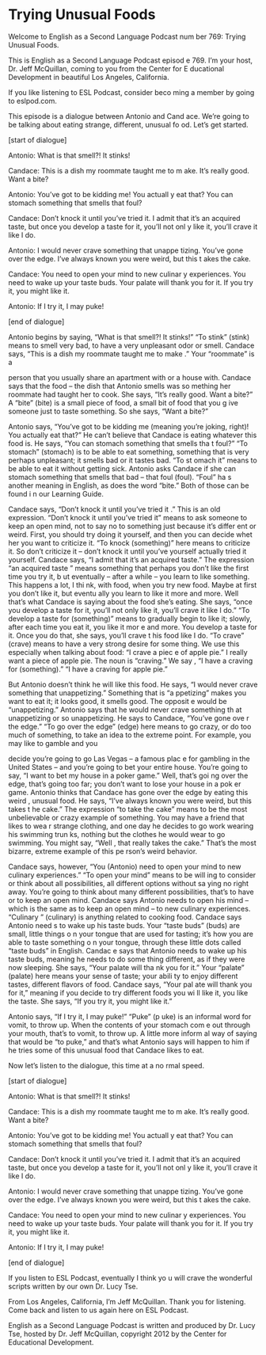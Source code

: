 # Trying Unusual Foods

Welcome to English as a Second Language Podcast num ber 769: Trying Unusual Foods. 

This is English as a Second Language Podcast episod e 769.  I’m your host, Dr. Jeff McQuillan, coming to you from the Center for E ducational Development in beautiful Los Angeles, California. 

If you like listening to ESL Podcast, consider beco ming a member by going to eslpod.com. 

This episode is a dialogue between Antonio and Cand ace.  We’re going to be talking about eating strange, different, unusual fo od.  Let’s get started. 

[start of dialogue] 

Antonio:  What is that smell?!  It stinks! 

Candace:  This is a dish my roommate taught me to m ake.  It’s really good. Want a bite?   

Antonio:  You’ve got to be kidding me!  You actuall y eat that?  You can stomach something that smells that foul? 

Candace:  Don’t knock it until you’ve tried it.  I admit that it’s an acquired taste, but once you develop a taste for it, you’ll not onl y like it, you’ll crave it like I do.   

Antonio:  I would never crave something that unappe tizing.  You’ve gone over the edge.  I’ve always known you were weird, but this t akes the cake. 

Candace:  You need to open your mind to new culinar y experiences.  You need to wake up your taste buds.  Your palate will thank  you for it.  If you try it, you might like it.   

Antonio:  If I try it, I may puke! 

[end of dialogue] 

Antonio begins by saying, “What is that smell?!  It  stinks!”  “To stink” (stink) means to smell very bad, to have a very unpleasant odor or smell.  Candace says, “This is a dish my roommate taught me to make .”  Your “roommate” is a  

person that you usually share an apartment with or a house with.  Candace says that the food – the dish that Antonio smells was so mething her roommate had taught her to cook.  She says, “It’s really good.  Want a bite?”  A “bite” (bite) is a small piece of food, a small bit of food that you g ive someone just to taste something.  So she says, “Want a bite?”   

Antonio says, “You’ve got to be kidding me (meaning  you’re joking, right)!  You actually eat that?”  He can’t believe that Candace is eating whatever this food is. He says, “You can stomach something that smells tha t foul?”  “To stomach” (stomach) is to be able to eat something, something  that is very perhaps unpleasant; it smells bad or it tastes bad.  “To st omach it” means to be able to eat it without getting sick.  Antonio asks Candace if she can stomach something that smells that bad – that foul (foul).  “Foul” ha s another meaning in English, as does the word “bite.”  Both of those can be found i n our Learning Guide. 

Candace says, “Don’t knock it until you’ve tried it .”  This is an old expression. “Don’t knock it until you’ve tried it” means to ask  someone to keep an open mind, not to say no to something just because it’s differ ent or weird.  First, you should try doing it yourself, and then you can decide whet her you want to criticize it.  “To knock (something)” here means to criticize it.  So don’t criticize it – don’t knock it until you’ve yourself actually tried it yourself.  Candace says, “I admit that it’s an acquired taste.”  The expression “an acquired taste ” means something that perhaps you don’t like the first time you try it, b ut eventually – after a while – you learn to like something.  This happens a lot, I thi nk, with food, when you try new food.  Maybe at first you don’t like it, but eventu ally you learn to like it more and more.  Well that’s what Candace is saying about the  food she’s eating.  She says, “once you develop a taste for it, you’ll not only like it, you’ll crave it like I do.”  “To develop a taste for (something)” means to  gradually begin to like it; slowly, after each time you eat it, you like it mor e and more.  You develop a taste for it.  Once you do that, she says, you’ll crave t his food like I do.  “To crave” (crave) means to have a very strong desire for some thing.  We use this especially when talking about food: “I crave a piec e of apple pie.”  I really want a piece of apple pie.  The noun is “craving.”  We say , “I have a craving for (something).”  “I have a craving for apple pie.” 

But Antonio doesn’t think he will like this food.  He says, “I would never crave something that unappetizing.”  Something that is “a ppetizing” makes you want to eat it; it looks good, it smells good.  The opposit e would be “unappetizing.” Antonio says that he would never crave something th at unappetizing or so unappetizing.  He says to Candace, “You’ve gone ove r the edge.”  “To go over the edge” (edge) here means to go crazy, or do too much of something, to take an idea to the extreme point.  For example, you may  like to gamble and you  

decide you’re going to go Las Vegas – a famous plac e for gambling in the United States – and you’re going to bet your entire house.   You’re going to say, “I want to bet my house in a poker game.”  Well, that’s goi ng over the edge, that’s going too far; you don’t want to lose your house in a pok er game.  Antonio thinks that Candace has gone over the edge by eating this weird , unusual food.  He says, “I’ve always known you were weird, but this takes t he cake.”  The expression “to take the cake” means to be the most unbelievable or  crazy example of something.  You may have a friend that likes to wea r strange clothing, and one day he decides to go work wearing his swimming trun ks, nothing but the clothes he would wear to go swimming.  You might say, “Well , that really takes the cake.” That’s the most bizarre, extreme example of this pe rson’s weird behavior. 

Candace says, however, “You (Antonio) need to open your mind to new culinary experiences.”  “To open your mind” means to be will ing to consider or think about all possibilities, all different options without sa ying no right away.  You’re going to think about many different possibilities, that’s to  have or to keep an open mind. Candace says Antonio needs to open his mind – which  is the same as to keep an open mind – to new culinary experiences.  “Culinary ” (culinary) is anything related to cooking food.  Candace says Antonio need s to wake up his taste buds. Your “taste buds” (buds) are small, little things o n your tongue that are used for tasting; it’s how you are able to taste something o n your tongue, through these little dots called “taste buds” in English.  Candac e says that Antonio needs to wake up his taste buds, meaning he needs to do some thing different, as if they were now sleeping.  She says, “Your palate will tha nk you for it.”  Your “palate” (palate) here means your sense of taste; your abili ty to enjoy different tastes, different flavors of food.  Candace says, “Your pal ate will thank you for it,” meaning if you decide to try different foods you wi ll like it, you like the taste.  She says, “If you try it, you might like it.”   

Antonio says, “If I try it, I may puke!”  “Puke” (p uke) is an informal word for vomit, to throw up.  When the contents of your stomach com e out through your mouth, that’s to vomit, to throw up.  A little more inform al way of saying that would be “to puke,” and that’s what Antonio says will happen to him if he tries some of this unusual food that Candace likes to eat. 

Now let’s listen to the dialogue, this time at a no rmal speed. 

[start of dialogue] 

Antonio:  What is that smell?!  It stinks! 

Candace:  This is a dish my roommate taught me to m ake.  It’s really good. Want a bite?   

Antonio:  You’ve got to be kidding me!  You actuall y eat that?  You can stomach something that smells that foul? 

Candace:  Don’t knock it until you’ve tried it.  I admit that it’s an acquired taste, but once you develop a taste for it, you’ll not onl y like it, you’ll crave it like I do.   

Antonio:  I would never crave something that unappe tizing.  You’ve gone over the edge.  I’ve always known you were weird, but this t akes the cake. 

Candace:  You need to open your mind to new culinar y experiences.  You need to wake up your taste buds.  Your palate will thank  you for it.  If you try it, you might like it.   

Antonio:  If I try it, I may puke! 

[end of dialogue] 

If you listen to ESL Podcast, eventually I think yo u will crave the wonderful scripts written by our own Dr. Lucy Tse.   

From Los Angeles, California, I’m Jeff McQuillan.  Thank you for listening.  Come back and listen to us again here on ESL Podcast. 

English as a Second Language Podcast is written and  produced by Dr. Lucy Tse, hosted by Dr. Jeff McQuillan, copyright 2012 by the  Center for Educational Development.

